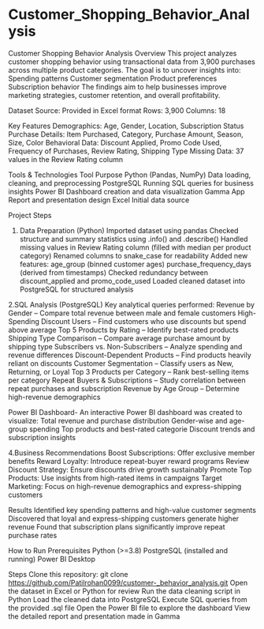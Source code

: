 # Customer_Shopping_Behavior_Analysis
Customer Shopping Behavior Analysis
Overview
This project analyzes customer shopping behavior using transactional data from 3,900 purchases across multiple product categories.
The goal is to uncover insights into:
Spending patterns
Customer segmentation
Product preferences
Subscription behavior
The findings aim to help businesses improve marketing strategies, customer retention, and overall profitability.

Dataset
Source: Provided in Excel format
Rows: 3,900
Columns: 18

Key Features
Demographics: Age, Gender, Location, Subscription Status
Purchase Details: Item Purchased, Category, Purchase Amount, Season, Size, Color
Behavioral Data: Discount Applied, Promo Code Used, Frequency of Purchases, Review Rating, Shipping Type
Missing Data: 37 values in the Review Rating column

Tools & Technologies
Tool	Purpose
Python (Pandas, NumPy)	Data loading, cleaning, and preprocessing
PostgreSQL	Running SQL queries for business insights
Power BI	Dashboard creation and data visualization
Gamma App	Report and presentation design
Excel	Initial data source

Project Steps
1. Data Preparation (Python)
Imported dataset using pandas
Checked structure and summary statistics using .info() and .describe()
Handled missing values in Review Rating column (filled with median per product category)
Renamed columns to snake_case for readability
Added new features:
age_group (binned customer ages)
purchase_frequency_days (derived from timestamps)
Checked redundancy between discount_applied and promo_code_used
Loaded cleaned dataset into PostgreSQL for structured analysis

2.SQL Analysis (PostgreSQL)
Key analytical queries performed:
Revenue by Gender – Compare total revenue between male and female customers
High-Spending Discount Users – Find customers who use discounts but spend above average
Top 5 Products by Rating – Identify best-rated products
Shipping Type Comparison – Compare average purchase amount by shipping type
Subscribers vs. Non-Subscribers – Analyze spending and revenue differences
Discount-Dependent Products – Find products heavily reliant on discounts
Customer Segmentation – Classify users as New, Returning, or Loyal
Top 3 Products per Category – Rank best-selling items per category
Repeat Buyers & Subscriptions – Study correlation between repeat purchases and subscription
Revenue by Age Group – Determine high-revenue demographics

Power BI Dashboard-
An interactive Power BI dashboard was created to visualize:
Total revenue and purchase distribution
Gender-wise and age-group spending
Top products and best-rated categorie
Discount trends and subscription insights

4.Business Recommendations
Boost Subscriptions: Offer exclusive member benefits
Reward Loyalty: Introduce repeat-buyer reward programs
Review Discount Strategy: Ensure discounts drive growth sustainably
Promote Top Products: Use insights from high-rated items in campaigns
Target Marketing: Focus on high-revenue demographics and express-shipping customers

Results
Identified key spending patterns and high-value customer segments
Discovered that loyal and express-shipping customers generate higher revenue
Found that subscription plans significantly improve repeat purchase rates

How to Run
Prerequisites
Python (>=3.8)
PostgreSQL (installed and running)
Power BI Desktop

Steps
Clone this repository:
git clone https://github.com/Patilrohan0099/customer-_behavior_analysis.git
Open the dataset in Excel or Python for review
Run the data cleaning script in Python
Load the cleaned data into PostgreSQL
Execute SQL queries from the provided .sql file
Open the Power BI file to explore the dashboard
View the detailed report and presentation made in Gamma
